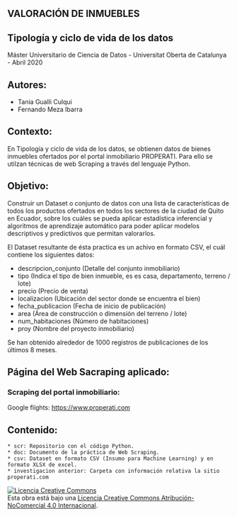 ## VALORACIÓN DE INMUEBLES
## Tipología y ciclo de vida de los datos
Máster Universitario de Ciencia de Datos - Universitat Oberta de Catalunya - Abril 2020

## Autores:
-  Tania Gualli Culqui
-  Fernando Meza Ibarra

## Contexto:
En Tipología y ciclo de vida de los datos, se obtienen datos de bienes inmuebles ofertados por el portal inmobiliario PROPERATI. Para ello se utilzan técnicas de web Scraping a través del lenguaje Python.

## Objetivo:   
Construir un Dataset o conjunto de datos con una lista de características de todos los productos ofertados en todos los sectores de la ciudad de Quito en Ecuador, sobre los cuáles se pueda aplicar estadística inferencial y algoritmos de aprendizaje automático para poder aplicar modelos descriptivos y predictivos que permitan valorarlos. 

El Dataset resultante de ésta practica es un achivo en formato CSV, el cuál contiene los siguientes datos:
  
 * descripcion_conjunto	(Detalle del conjunto inmobiliario)
 * tipo					(Indica el tipo de bien inmueble, es es casa, departamento, terreno / lote)
 * precio				(Precio de venta)
 * localizacion			(Ubicación del sector donde se encuentra el bien)
 * fecha_publicacion	(Fecha de inicio de publicación)
 * area					(Área de construcción o dimensión del terreno / lote)
 * num_habitaciones		(Número de habitaciones)
 * proy      			(Nombre del proyecto inmobiliario)

Se han obtenido alrededor de 1000 registros de publicaciones de los últimos 8 meses.

## Página del Web Sacraping aplicado:
     
### Scraping del portal inmobiliario:     
Google flights: https://www.properati.com   
    
      
## Contenido:  
 
	* scr: Repositorio con el código Python.        
	* doc: Documento de la práctica de Web Scraping.         
	* csv: Dataset en formato CSV (Insumo para Machine Learning) y en formato XLSX de excel.
	* investigacion anterior: Carpeta con información relativa la sitio properati.com



<a rel="license" href="http://creativecommons.org/licenses/by-nc/4.0/"><img alt="Licencia Creative Commons" style="border-width:0" src="https://i.creativecommons.org/l/by-nc/4.0/88x31.png" /></a><br />Esta obra está bajo una <a rel="license" href="http://creativecommons.org/licenses/by-nc/4.0/">Licencia Creative Commons Atribución-NoComercial 4.0 Internacional</a>.
